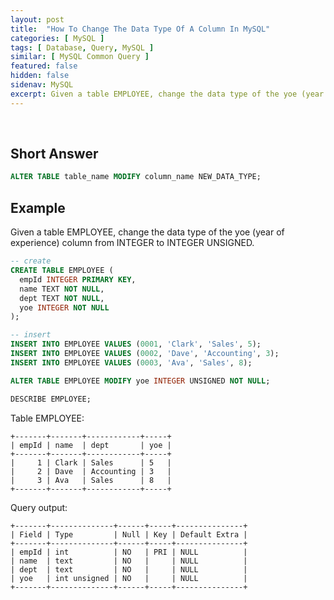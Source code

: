 ```yaml
---
layout: post
title:  "How To Change The Data Type Of A Column In MySQL"
categories: [ MySQL ]
tags: [ Database, Query, MySQL ]
similar: [ MySQL Common Query ]
featured: false
hidden: false
sidenav: MySQL
excerpt: Given a table EMPLOYEE, change the data type of the yoe (year of experience) column from INTEGER to FLOAT.
---
```


<br />

## Short Answer


```sql
ALTER TABLE table_name MODIFY column_name NEW_DATA_TYPE;
```


## Example

Given a table EMPLOYEE, change the data type of the yoe (year of experience) column from INTEGER to INTEGER UNSIGNED.

```sql
-- create
CREATE TABLE EMPLOYEE (
  empId INTEGER PRIMARY KEY,
  name TEXT NOT NULL,
  dept TEXT NOT NULL, 
  yoe INTEGER NOT NULL
);

-- insert
INSERT INTO EMPLOYEE VALUES (0001, 'Clark', 'Sales', 5);
INSERT INTO EMPLOYEE VALUES (0002, 'Dave', 'Accounting', 3);
INSERT INTO EMPLOYEE VALUES (0003, 'Ava', 'Sales', 8);

ALTER TABLE EMPLOYEE MODIFY yoe INTEGER UNSIGNED NOT NULL;

DESCRIBE EMPLOYEE;
```

Table EMPLOYEE:
```
+-------+-------+------------+-----+
| empId	| name  | dept       | yoe |
+-------+-------+------------+-----+
|     1 | Clark	| Sales      | 5   |
|     2	| Dave	| Accounting | 3   |
|     3	| Ava	| Sales      | 8   |
+-------+-------+------------+-----+
```

Query output:
```
+-------+--------------+------+-----+---------------+
| Field | Type         | Null | Key | Default Extra |
+-------+--------------+------+-----+---------------+
| empId | int          | NO   | PRI | NULL          |
| name  | text         | NO   |     | NULL          |
| dept  | text         | NO   |     | NULL          |
| yoe   | int unsigned | NO   |     | NULL          |
+-------+--------------+------+-----+---------------+
```








